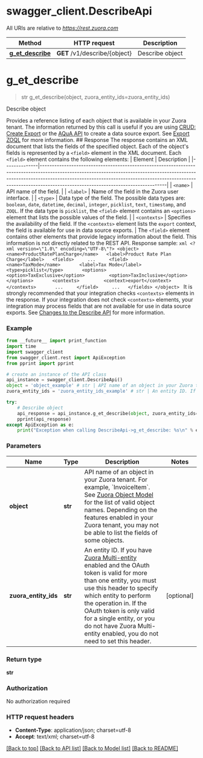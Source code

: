 # swagger_client.DescribeApi

All URIs are relative to *https://rest.zuora.com*

Method | HTTP request | Description
------------- | ------------- | -------------
[**g_et_describe**](DescribeApi.md#g_et_describe) | **GET** /v1/describe/{object} | Describe object


# **g_et_describe**
> str g_et_describe(object, zuora_entity_ids=zuora_entity_ids)

Describe object

Provides a reference listing of each object that is available in your Zuora tenant.  The information returned by this call is useful if you are using [CRUD: Create Export](https://www.zuora.com/developer/api-reference/#operation/Object_POSTExport) or the [AQuA API](https://knowledgecenter.zuora.com/DC_Developers/T_Aggregate_Query_API) to create a data source export. See [Export ZOQL](https://knowledgecenter.zuora.com/DC_Developers/M_Export_ZOQL) for more information.  ## Response The response contains an XML document that lists the fields of the specified object. Each of the object's fields is represented by a `<field>` element in the XML document.      Each `<field>` element contains the following elements:  | Element      | Description                                                                                                                                                                                                                                                                                  | |--------------|----------------------------------------------------------------------------------------------------------------------------------------------------------------------------------------------------------------------------------------------------------------------------------------------| | `<name>`     | API name of the field.                                                                                                                                                                                                                                                                       | | `<label>`    | Name of the field in the Zuora user interface.                                                                                                                                                                                                                                               | | `<type>`     | Data type of the field. The possible data types are: `boolean`, `date`, `datetime`, `decimal`, `integer`, `picklist`, `text`, `timestamp`, and `ZOQL`. If the data type is `picklist`, the `<field>` element contains an `<options>` element that lists the possible values of the field.    | | `<contexts>` | Specifies the availability of the field. If the `<contexts>` element lists the `export` context, the field is available for use in data source exports.                                                                                                                                                |  The `<field>` element contains other elements that provide legacy information about the field. This information is not directly related to the REST API.  Response sample: ```xml <?xml version=\"1.0\" encoding=\"UTF-8\"?> <object>   <name>ProductRatePlanCharge</name>   <label>Product Rate Plan Charge</label>   <fields>     ...     <field>       <name>TaxMode</name>       <label>Tax Mode</label>       <type>picklist</type>       <options>         <option>TaxExclusive</option>         <option>TaxInclusive</option>       </options>       <contexts>         <context>export</context>       </contexts>       ...     </field>     ...   </fields> </object> ```  It is strongly recommended that your integration checks `<contexts>` elements in the response. If your integration does not check `<contexts>` elements, your integration may process fields that are not available for use in data source exports. See [Changes to the Describe API](https://knowledgecenter.zuora.com/DC_Developers/M_Export_ZOQL/Changes_to_the_Describe_API) for more information. 

### Example
```python
from __future__ import print_function
import time
import swagger_client
from swagger_client.rest import ApiException
from pprint import pprint

# create an instance of the API class
api_instance = swagger_client.DescribeApi()
object = 'object_example' # str | API name of an object in your Zuora tenant. For example, `InvoiceItem`. See [Zuora Object Model](https://www.zuora.com/developer/api-reference/#section/Zuora-Object-Model) for the list of valid object names.  Depending on the features enabled in your Zuora tenant, you may not be able to list the fields of some objects. 
zuora_entity_ids = 'zuora_entity_ids_example' # str | An entity ID. If you have [Zuora Multi-entity](https://knowledgecenter.zuora.com/BB_Introducing_Z_Business/Multi-entity) enabled and the OAuth token is valid for more than one entity, you must use this header to specify which entity to perform the operation in. If the OAuth token is only valid for a single entity, or you do not have Zuora Multi-entity enabled, you do not need to set this header.  (optional)

try:
    # Describe object
    api_response = api_instance.g_et_describe(object, zuora_entity_ids=zuora_entity_ids)
    pprint(api_response)
except ApiException as e:
    print("Exception when calling DescribeApi->g_et_describe: %s\n" % e)
```

### Parameters

Name | Type | Description  | Notes
------------- | ------------- | ------------- | -------------
 **object** | **str**| API name of an object in your Zuora tenant. For example, &#x60;InvoiceItem&#x60;. See [Zuora Object Model](https://www.zuora.com/developer/api-reference/#section/Zuora-Object-Model) for the list of valid object names.  Depending on the features enabled in your Zuora tenant, you may not be able to list the fields of some objects.  | 
 **zuora_entity_ids** | **str**| An entity ID. If you have [Zuora Multi-entity](https://knowledgecenter.zuora.com/BB_Introducing_Z_Business/Multi-entity) enabled and the OAuth token is valid for more than one entity, you must use this header to specify which entity to perform the operation in. If the OAuth token is only valid for a single entity, or you do not have Zuora Multi-entity enabled, you do not need to set this header.  | [optional] 

### Return type

**str**

### Authorization

No authorization required

### HTTP request headers

 - **Content-Type**: application/json; charset=utf-8
 - **Accept**: text/xml; charset=utf-8

[[Back to top]](#) [[Back to API list]](../README.md#documentation-for-api-endpoints) [[Back to Model list]](../README.md#documentation-for-models) [[Back to README]](../README.md)

